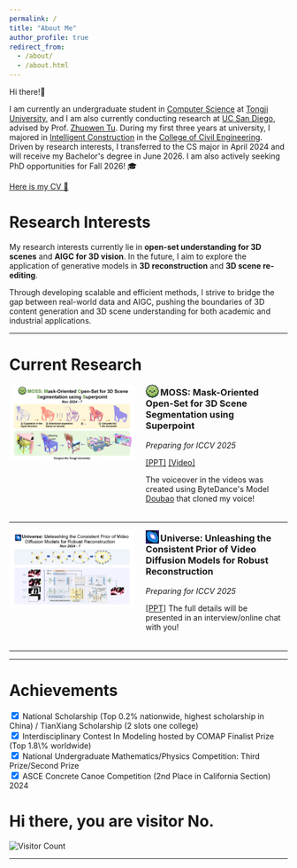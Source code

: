 ```yaml
---
permalink: /
title: "About Me"
author_profile: true
redirect_from: 
  - /about/
  - /about.html
---
```


Hi there!👋

I am currently an undergraduate student in [Computer Science](https://see-en.tongji.edu.cn/info/1010/1271.htm) at [Tongji University](https://en.tongji.edu.cn/p/), and I am also currently conducting research at [UC San Diego](https://ucsd.edu/), advised by Prof. [Zhuowen Tu](https://pages.ucsd.edu/~ztu/). During my first three years at university, I majored in [Intelligent Construction](https://civileng.tongji.edu.cn/civilengen/18034/list.htm) in the [College of Civil Engineering](https://civileng.tongji.edu.cn/civilengen/main.htm). Driven by research interests, I transferred to the CS major in April 2024 and will receive my Bachelor's degree in June 2026. I am also actively seeking PhD opportunities for Fall 2026! 🎓

<a href="/files/cv.pdf" class="cv-button" target="_blank"> 
  Here is my CV 📄
</a>


Research Interests
======
My research interests currently lie in **open-set understanding for 3D scenes** and **AIGC for 3D vision**. In the future, I aim to explore the application of generative models in **3D reconstruction** and **3D scene re-editing**.   

Through developing scalable and efficient methods, I strive to bridge the gap between real-world data and AIGC, pushing the boundaries of 3D content generation and 3D scene understanding for both academic and industrial applications.

---


Current Research
======
<div style="display: flex; align-items: flex-start; margin-bottom: 20px;">
   <div style="flex: 0 0 45%; margin-right: 20px;">
       <div class="image-hover-container">
           <!-- <img src="../images/MOSS_Homepage.png" style="width: 100%; height: auto;"/> -->
          <a href="https://youtu.be/bWvvBuXxSN4?feature=shared" target="_blank">
              <img src="../images/MOSS_Homepage.png" alt="MOSS Homepage" style="width: 100%; height: auto;"/>
          </a>
       </div>
   </div>
   <div style="flex: 0 0 50%;">
       <h3 style="margin-top: 0;"><img src="..\images\favicon-192x192.png" style="height: 1.5em; width: 1.5em; vertical-align: -0.3em; margin-right: 2px;">MOSS: Mask-Oriented Open-Set for 3D Scene Segmentation using Superpoint</h3>
       <p><em>Preparing for ICCV 2025</em></p>
       <p>
           <a href="../files/MOSS_pre.pdf">[PPT]</a>
           <a href="https://www.youtube.com/watch?v=iVQH0lNJSas">[Video]</a>
       </p>
       <p>
           The voiceover in the videos was created using ByteDance's Model <a href="https://www.doubao.com/">Doubao</a> that cloned my voice!
       </p>
   </div>
</div>

<hr>

<div style="display: flex; align-items: flex-start; margin-bottom: 20px;">
   <div style="flex: 0 0 45%; margin-right: 20px;">
       <div class="image-hover-container">
           <img src="../images/Universe_pre.png" style="width: 100%; height: auto;"/>
       </div>
   </div>
   <div style="flex: 0 0 50%;">
       <h3 style="margin-top: 0;"><img src="..\images\universe.png" style="height: 1.5em; width: 1.5em; vertical-align: -0.3em; margin-right: 2px;"><strong>Universe</strong>: Unleashing the Consistent Prior of Video Diffusion Models for Robust Reconstruction</h3>
       <p><em>Preparing for ICCV 2025</em></p>
       <p>
           <a href="../files/Universe_pre.pdf">[PPT]</a> The full details will be presented in an interview/online chat with you!
       </p>
   </div>
</div>












<hr>
<hr>


<!-- Projects & Intern Experience
======
<div class="projects">
  <div class="project-item">
    <div class="project-content">
      <h3><a href="https://onehfr.github.io/portfolio/project-2/"> Multi-Source Time Series Prediction for Urban Infrastructure Health</a></h3>
      <div class="project-meta">
        <span class="role">Intern team leader</span>
        <span class="supervisor">supervised by <a href="https://scholar.google.com/citations?user=HRdSfmkAAAAJ&hl=en">Prof. Jiazeng Shan</a> in <a href="https://www.glodon.com/en/">Glodon</a></span>
        <span class="date">Mar 2023 - Apr 2024</span>
      </div>
    </div>
    <div class="project-image">
      <img src="/images/p2.png" alt="LSTM">
    </div>
  </div>
</div>


<div class="projects">
  <div class="project-item">
    <div class="project-content">
      <h3><a href="https://onehfr.github.io/portfolio/">2023-2024 Object Oriented Programming Homework @Tongji</a></h3>
      <div class="project-meta">
        <span class="role">Code course</span>
        <span class="links">
          [<a href="https://github.com/oneHFR/24-25-OOP">Code</a>]
          [<a href="../files/Report-magic-ball.pdf">Report</a>]
        </span>
        <span class="date">💥 PopStar 💣 Minesweeper</span>
      </div>
    </div>
    <div class="project-image">
      <video 
        autoplay 
        loop 
        muted 
        controls
        playsinline
        style="width: 100%; border-radius: 8px;">
        <source src="/images/p3-video.mp4" type="video/mp4">
      </video>
    </div>
  </div>
</div>

<div class="projects">
  <div class="project-item">
    <div class="project-content">
      <h3><a href="https://onehfr.github.io/portfolio/project-1/">American Society of Civil Engineers Concrete Canoe Competition</a></h3>
      <div class="project-meta">
        <span class="role">Hull designer</span>
        <span class="links">
          [<a href="https://onehfr.github.io/portfolio/">Works</a>]
          [<a href="https://docs.google.com/presentation/d/12NBXRfv-bkYV1_H_B_a9v2MSho-ZQoks/edit?usp=drive_link&ouid=104071984654367651910&rtpof=true&sd=true">PPT</a>]
          [<a href="../files/p4-paper.pdf">Paper</a>]
        </span>
        <span class="supervisor">hosted by <a href="https://www.linkedin.com/company/americansocietyofcivilengineers" target="_blank">ASCE</a> in Sacramento, CA</span>
        <span class="date">May 2022 - Apr 2024</span>
      </div>
    </div>
    <div class="project-image">
      <video 
        autoplay 
        loop 
        muted 
        controls
        playsinline
        style="width: 100%; border-radius: 8px;">
        <source src="/images/p4-video2.mp4" type="video/mp4">
      </video>
    </div>
  </div>
  <div class="c-viewer viewer-container">
    <div class="c-viewer__model">
      <h4 class="c-viewer__title">🖱️ An interactive 3D visualization window</h4>
      <iframe 
        title="Canoe2024-Tongji-Yangtze 3D model - Sketchfab"
        class="c-viewer__iframe"
        src="https://sketchfab.com/models/8775df6e6d034f1ebfdcba0f3ba1b717/embed?autostart=1&amp;internal=1&amp;tracking=0&amp;ui_infos=0&amp;ui_snapshots=1&amp;ui_stop=0&amp;ui_watermark=0"
        id="api-frame"
        allow="autoplay; fullscreen; xr-spatial-tracking"
        xr-spatial-tracking="true"
        execution-while-out-of-viewport="true"
        execution-while-not-rendered="true"
        web-share="true"
        allowfullscreen="">
      </iframe>
    </div>
    <div class="c-viewer__poster">
      <h4 class="c-viewer__title">🎨 Poster</h4>
      <img src="/images/p4-poster.png" alt="p4-poster" class="c-viewer__image">
    </div>
  </div>
</div>

<hr>
<hr> -->




Achievements
======
<div class="achievements" style="text-align: left;">
  <div class="achievement-item">
    <div class="custom-checkbox">
      <input type="checkbox" id="achievement1" checked>
      <label for="achievement1">National Scholarship (Top 0.2% nationwide, highest scholarship in China) / TianXiang Scholarship (2 slots one college)</label>
    </div>
  </div>
  <div class="achievement-item">
    <div class="custom-checkbox">
      <input type="checkbox" id="achievement2" checked>
      <label for="achievement2">Interdisciplinary Contest In Modeling hosted by COMAP Finalist Prize (Top 1.8\% worldwide)</label>
    </div>
  </div>
  <div class="achievement-item">
    <div class="custom-checkbox">
      <input type="checkbox" id="achievement3" checked>
      <label for="achievement3">National Undergraduate Mathematics/Physics Competition: Third Prize/Second Prize</label>
    </div>
  </div>
  <!-- <div class="achievement-item">
    <div class="custom-checkbox">
      <input type="checkbox" id="achievement4" checked>
      <label for="achievement4">International Concrete Dragon Boat Competition 2nd Prize</label>
    </div>
  </div> -->
  <div class="achievement-item">
    <div class="custom-checkbox">
      <input type="checkbox" id="achievement5" checked>
      <label for="achievement5">ASCE Concrete Canoe Competition (2nd Place in California Section) 2024</label>
    </div>
  </div>
</div>

# Hi there, you are visitor No. 
![Visitor Count](https://profile-counter.glitch.me/onehfr/count.svg)

<hr>

<!-- 
Ma
======
Th -->